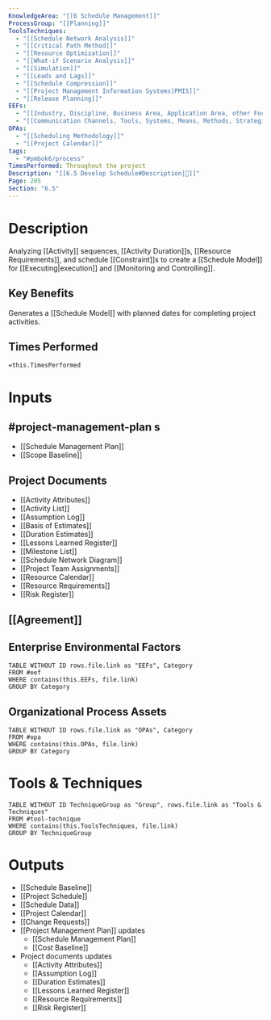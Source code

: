 ```yaml
---
KnowledgeArea: "[[6 Schedule Management]]"
ProcessGroup: "[[Planning]]"
ToolsTechniques:
  - "[[Schedule Network Analysis]]"
  - "[[Critical Path Method]]"
  - "[[Resource Optimization]]"
  - "[[What-if Scenario Analysis]]"
  - "[[Simulation]]"
  - "[[Leads and Lags]]"
  - "[[Schedule Compression]]"
  - "[[Project Management Information Systems|PMIS]]"
  - "[[Release Planning]]"
EEFs:
  - "[[Industry, Discipline, Business Area, Application Area, other Focus Area of the Project]]"
  - "[[Communication Channels, Tools, Systems, Means, Methods, Strategies]]"
OPAs:
  - "[[Scheduling Methodology]]"
  - "[[Project Calendar]]"
tags:
  - "#pmbok6/process"
TimesPerformed: Throughout the project
Description: "[[6.5 Develop Schedule#Description|📝]]"
Page: 205
Section: "6.5"
---
```

# Description
Analyzing [[Activity]] sequences, [[Activity Duration]]s, [[Resource Requirements]], and schedule [[Constraint]]s to create a [[Schedule Model]] for [[Executing|execution]] and [[Monitoring and Controlling]].
## Key Benefits
Generates a [[Schedule Model]] with planned dates for completing project activities.
## Times Performed
`=this.TimesPerformed`
# Inputs
## #project-management-plan s
- [[Schedule Management Plan]]
- [[Scope Baseline]]
## Project Documents
- [[Activity Attributes]]
- [[Activity List]]
- [[Assumption Log]]
- [[Basis of Estimates]]
- [[Duration Estimates]]
- [[Lessons Learned Register]]
- [[Milestone List]]
- [[Schedule Network Diagram]]
- [[Project Team Assignments]]
- [[Resource Calendar]]
- [[Resource Requirements]]
- [[Risk Register]]
## [[Agreement]]
## Enterprise Environmental Factors
```dataview
TABLE WITHOUT ID rows.file.link as "EEFs", Category
FROM #eef
WHERE contains(this.EEFs, file.link)
GROUP BY Category
```
## Organizational Process Assets
```dataview
TABLE WITHOUT ID rows.file.link as "OPAs", Category
FROM #opa
WHERE contains(this.OPAs, file.link)
GROUP BY Category
```
# Tools & Techniques
```dataview
TABLE WITHOUT ID TechniqueGroup as "Group", rows.file.link as "Tools & Techniques"
FROM #tool-technique
WHERE contains(this.ToolsTechniques, file.link)
GROUP BY TechniqueGroup
```
# Outputs
- [[Schedule Baseline]]
- [[Project Schedule]]
- [[Schedule Data]]
- [[Project Calendar]]
- [[Change Requests]]
- [[Project Management Plan]] updates
	- [[Schedule Management Plan]]
	- [[Cost Baseline]]
- Project documents updates
	- [[Activity Attributes]]
	- [[Assumption Log]]
	- [[Duration Estimates]]
	- [[Lessons Learned Register]]
	- [[Resource Requirements]]
	- [[Risk Register]]